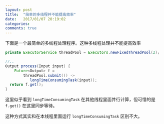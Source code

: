 ```yaml
---
layout: post
title:  "简单的多线程并不能提高效率"
date:   2017/01/07 20:19:02
categories:
comments: true
---
```

下面是一个最简单的多线程处理程序。这种多线程处理并不能提高效率

```java
private ExecutorService threadPool = Executors.newFixedThreadPool(2);

//..
Output process(Input input) {
    Future<Output> f =
        threadPool.submit(() ->
           longTimeConsumingTask(input));
  return f.get();
}
```

这里似乎看到 `longTimeConsumingTask` 在其他线程里面并行计算，但可惜的是 `f.get()` 在这里同步等待。

这种方式其实和在本线程里面运行 `longTimeConsumingTask` 区别不大。
